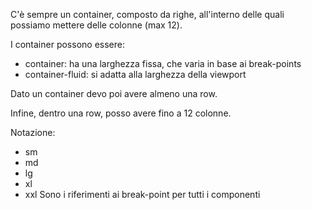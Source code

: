 C'è sempre un container, composto da righe, all'interno delle quali possiamo mettere delle colonne (max 12).

I container possono essere:
- container: ha una larghezza fissa, che varia in base ai break-points
- container-fluid: si adatta alla larghezza della viewport 

Dato un container devo poi avere almeno una row.

Infine, dentro una row, posso avere fino a 12 colonne.

Notazione:
- sm
- md
- lg
- xl
- xxl
Sono i riferimenti ai break-point per tutti i componenti